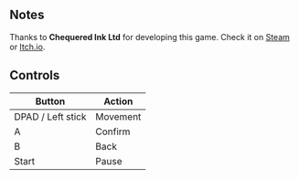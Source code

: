 ## Notes

Thanks to **Chequered Ink Ltd** for developing this game. Check it on [Steam](https://store.steampowered.com/app/971610/Gyro_Boss_DX/) or [Itch.io](https://ci.itch.io/gyro-boss-dx).

## Controls

| Button | Action |
|--|--| 
|DPAD / Left stick|Movement|
|A|Confirm|
|B|Back|
|Start|Pause|


